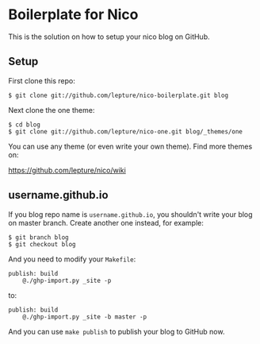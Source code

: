 Boilerplate for Nico
====================

This is the solution on how to setup your nico blog on GitHub.

## Setup

First clone this repo:

```
$ git clone git://github.com/lepture/nico-boilerplate.git blog
```

Next clone the one theme:

```
$ cd blog
$ git clone git://github.com/lepture/nico-one.git blog/_themes/one
```

You can use any theme (or even write your own theme). Find more themes on:

<https://github.com/lepture/nico/wiki>


## username.github.io

If you blog repo name is `username.github.io`, you shouldn't write your blog
on master branch. Create another one instead, for example:

```
$ git branch blog
$ git checkout blog
```

And you need to modify your `Makefile`:

```
publish: build
	@./ghp-import.py _site -p
```

to:

```
publish: build
	@./ghp-import.py _site -b master -p
```

And you can use `make publish` to publish your blog to GitHub now.
